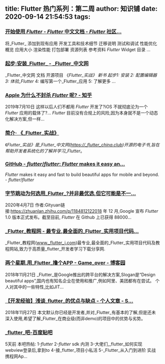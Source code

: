 
title: Flutter 热门系列：第二周
author: 知识铺
date: 2020-09-14 21:54:53
tags: 
---
  
### [开始使用 _Flutter_ - _Flutter_ 中文文档 - _Flutter_ 社区...](https://zshipu.com/t?url=https://flutter.cn/docs/get-started)

 将_Flutter_ 添加到现有应用 开发工具和技术细节 迁移说明 测试和调试 性能优化 概览 应用大小 渲染性能 打包部署 资源列表 参考资料 _Flutter_ Widget 目录 ...

### [起步:安装_Flutter_ - _Flutter_中文网](https://zshipu.com/t?url=https://flutterchina.club/get-started/install/)

 _Flutter_中文网 文档 开源项目 《_Flutter_实战》 新书 起步1: 安装 2: 配置编辑器 3: 体验_Flutter_ 4: 编写第一个_Flutter_应用 5: 了解更多 ...

### [Apple 为什么不封杀 _Flutter_ 呢? - 知乎](https://zshipu.com/t?url=https://www.zhihu.com/question/334257940)

 2019年7月10日 这样以后人们不都用 _Flutter_ 开发了?iOS 不就彻底沦为一个 _Flutter_ 应用的载体了?... _Flutter_ 目前没有合规上的风险,因为本身就不是一个动态化解决方案,但一样...

### [简介· 《_Flutter_实战》](https://zshipu.com/t?url=https://book.flutterchina.club/)

 《_Flutter_实战》是_Flutter_中文网(https://_flutter_china.club)开源的电子书,旨在帮助开发者系统化的了解并学习_Flutter_。

### [GitHub - _flutter_/_flutter_: _Flutter_ makes it easy an...](https://zshipu.com/t?url=https://github.com/flutter/flutter)

 _Flutter_ makes it easy and fast to build beautiful apps for mobile and beyond. - _flutter_/_flutter_

### [字节跳动为何选用_Flutter_?并非最优选,但它可能是不一...](https://zshipu.com/t?url=http://blog.itpub.net/69952849/viewspace-2684812/)

 2020年4月7日 作者:Gityuan链接:https://zhuanlan.zhihu.com/p/1184812122018 年 12 月,Google 宣布 _Flutter_ 1.0 版本正式发布。截至目前, _Flutter_ 在 Github 上已获得 88000...

### [_Flutter_教程网 - 最专业,最全面的_Flutter_实用项目代码...](https://zshipu.com/t?url=http://www.flutterj.com/)

 _Flutter_教程网(www._flutter_j.com)最专业,最全面的_Flutter_实用项目代码及教程网站,致力于高质量_flutter_开发者学习下载分享网.

### [两个星期,用_Flutter_撸个APP - Game_over - 博客园](https://zshipu.com/t?url=https://www.cnblogs.com/game-over/p/9998392.html)

 2018年11月21日 _Flutter_是Google推出的跨平台的解决方案,Slogan是“Design beautiful apps”,国内也有知名企业在使用和推广,例如阿里、美团都有在尝试。 个人对其中的一些特性,比如JIT...

### [【开发经验】浅谈_flutter_的优点与缺点 - 个人文章 - S...](https://zshipu.com/t?url=https://segmentfault.com/a/1190000017164263?utm_source=tag-newest)

 2018年11月27日 本文默认你已经是开发者,并对_Flutter_有基本的了解,但是还未深入使用,希望了解_Flutter_在商业级(而非demo)的项目中的优势与劣势。

### [_flutter_吧-百度贴吧](https://zshipu.com/t?url=https://tieba.baidu.com/f?kw=flutter)

 5天前 本吧热帖: 1-_flutter_ 2-_flutter_ sdk 内测 3-大佬们,_flutter_如何实现webview登录后,拿到to 4-接_flutter_项目小私活 5-_Flutter_从入门到进阶 实战携程网Ap...
